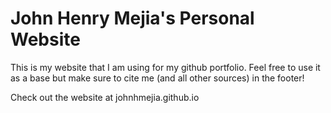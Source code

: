 # John Henry Mejia's Personal Website

This is my website that I am using for my github portfolio. 
Feel free to use it as a base but make sure to cite me (and all other sources) in the footer!

Check out the website at johnhmejia.github.io
